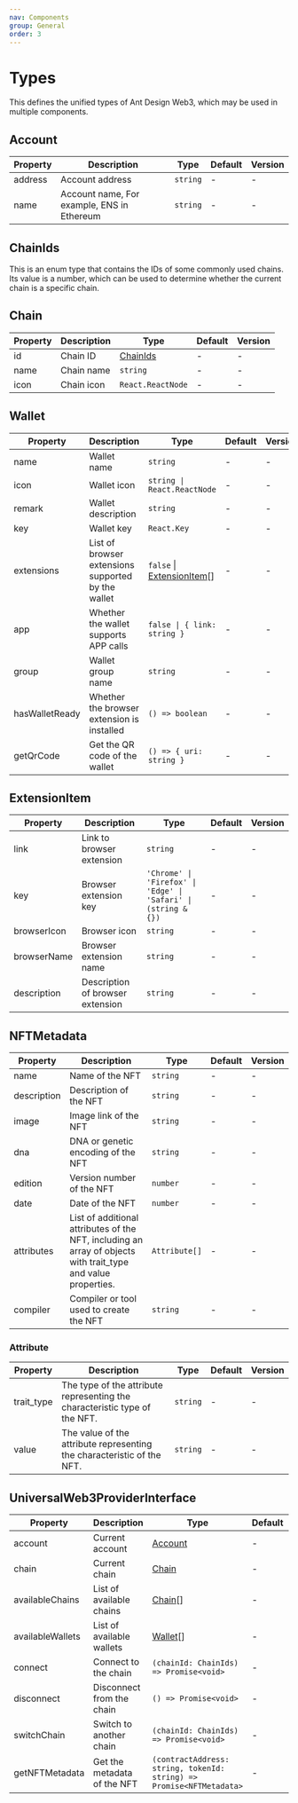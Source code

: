 ```yaml
---
nav: Components
group: General
order: 3
---
```


# Types

This defines the unified types of Ant Design Web3, which may be used in multiple components.

## Account

| Property | Description                                | Type     | Default | Version |
| -------- | ------------------------------------------ | -------- | ------- | ------- |
| address  | Account address                            | `string` | -       | -       |
| name     | Account name, For example, ENS in Ethereum | `string` | -       | -       |

## ChainIds

This is an enum type that contains the IDs of some commonly used chains. Its value is a number, which can be used to determine whether the current chain is a specific chain.

## Chain

| Property | Description | Type                  | Default | Version |
| -------- | ----------- | --------------------- | ------- | ------- |
| id       | Chain ID    | [ChainIds](#chainids) | -       | -       |
| name     | Chain name  | `string`              | -       | -       |
| icon     | Chain icon  | `React.ReactNode`     | -       | -       |

## Wallet

| Property | Description | Type | Default | Version |
| --- | --- | --- | --- | --- |
| name | Wallet name | `string` | - | - |
| icon | Wallet icon | `string \| React.ReactNode` | - | - |
| remark | Wallet description | `string` | - | - |
| key | Wallet key | `React.Key` | - | - |
| extensions | List of browser extensions supported by the wallet | `false` \| [ExtensionItem](#extensionitem)\[] | - | - |
| app | Whether the wallet supports APP calls | `false \| { link: string }` | - | - |
| group | Wallet group name | `string` | - | - |
| hasWalletReady | Whether the browser extension is installed | `() => boolean` | - | - |
| getQrCode | Get the QR code of the wallet | `() => { uri: string }` | - | - |

## ExtensionItem

| Property | Description | Type | Default | Version |
| --- | --- | --- | --- | --- |
| link | Link to browser extension | `string` | - | - |
| key | Browser extension key | `'Chrome' \| 'Firefox' \| 'Edge' \| 'Safari' \| (string & {})` | - | - |
| browserIcon | Browser icon | `string` | - | - |
| browserName | Browser extension name | `string` | - | - |
| description | Description of browser extension | `string` | - | - |

## NFTMetadata

| Property | Description | Type | Default | Version |
| --- | --- | --- | --- | --- |
| name | Name of the NFT | `string` | - | - |
| description | Description of the NFT | `string` | - | - |
| image | Image link of the NFT | `string` | - | - |
| dna | DNA or genetic encoding of the NFT | `string` | - | - |
| edition | Version number of the NFT | `number` | - | - |
| date | Date of the NFT | `number` | - | - |
| attributes | List of additional attributes of the NFT, including an array of objects with trait_type and value properties. | `Attribute[]` | - | - |
| compiler | Compiler or tool used to create the NFT | `string` | - | - |

### Attribute

| Property | Description | Type | Default | Version |
| --- | --- | --- | --- | --- |
| trait_type | The type of the attribute representing the characteristic type of the NFT. | `string` | - | - |
| value | The value of the attribute representing the characteristic of the NFT. | `string` | - | - |

## UniversalWeb3ProviderInterface

| Property | Description | Type | Default | Version |
| --- | --- | --- | --- | --- |
| account | Current account | [Account](#account) | - | - |
| chain | Current chain | [Chain](#chain) | - | - |
| availableChains | List of available chains | [Chain](#chain)\[] | - | - |
| availableWallets | List of available wallets | [Wallet](#wallet)\[] | - | - |
| connect | Connect to the chain | `(chainId: ChainIds) => Promise<void>` | - | - |
| disconnect | Disconnect from the chain | `() => Promise<void>` | - | - |
| switchChain | Switch to another chain | `(chainId: ChainIds) => Promise<void>` | - | - |
| getNFTMetadata | Get the metadata of the NFT | `(contractAddress: string, tokenId: string) => Promise<NFTMetadata>` | - | - |
